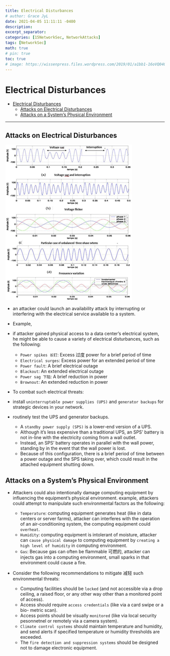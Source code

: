 ```yaml
---
title: Electrical Disturbances
# author: Grace JyL
date: 2021-04-05 11:11:11 -0400
description:
excerpt_separator:
categories: [15NetworkSec, NetworkAttacks]
tags: [NetworkSec]
math: true
# pin: true
toc: true
# image: https://wissenpress.files.wordpress.com/2019/01/a1bb1-16oVQ0409lk5n3C2ZPMg8Rg.png
---
```


# Electrical Disturbances

- [Electrical Disturbances](#electrical-disturbances)
  - [Attacks on Electrical Disturbances](#attacks-on-electrical-disturbances)
  - [Attacks on a System’s Physical Environment](#attacks-on-a-systems-physical-environment)


---

## Attacks on Electrical Disturbances

![alt text](images/me7xbjh380.png)

- an attacker could launch an availability attack by interrupting or interfering with the electrical service available to a system.

- Example,
- if attacker gained physical access to a data center’s electrical system, he might be able to cause a variety of electrical disturbances, such as the following:
  - `Power spikes 长钉`: Excess 过度 power for a brief period of time
  - `Electrical surges`: Excess power for an extended period of time
  - `Power fault`: A brief electrical outage
  - `Blackout`: An extended electrical outage
  - `Power sag 下陷`: A brief reduction in power
  - `Brownout`: An extended reduction in power

- To combat such electrical threats:

- install `uninterruptable power supplies (UPS)` and `generator backups` for strategic devices in your network.

- routinely test the UPS and generator backups.
  - A `standby power supply (SPS)` is a lower-end version of a UPS.
  - Although it’s less expensive than a traditional UPS, an SPS’ battery is not in-line with the electricity coming from a wall outlet.
  - Instead, an SPS’ battery operates in parallel with the wall power, standing by in the event that the wall power is lost.
  - Because of this configuration, there is a brief period of time between a power outage and the SPS taking over, which could result in the attached equipment shutting down.

## Attacks on a System’s Physical Environment

- Attackers could also intentionally damage computing equipment by influencing the equipment’s physical environment. example, attackers could attempt to manipulate such environmental factors as the following:
  - `Temperature`: computing equipment generates heat (like in data centers or server farms), attacker can interferes with the operation of an air-conditioning system, the computing equipment could `overheat`.
  - `Humidity`:  computing equipment is intolerant of moisture, attacker can `cause physical damage` to computing equipment by `creating a high level of humidity` in computing environment.
  - `Gas`: Because gas can often be flammable 可燃的, attacker can injects gas into a computing environment, small sparks in that environment could cause a fire.

- Consider the following recommendations to mitigate 减轻 such environmental threats:
  - Computing facilities should be `locked` (and not accessible via a drop ceiling, a raised floor, or any other way other than a monitored point of access).
  - Access should require `access credentials` (like via a card swipe or a bio- metric scan).
  - Access points should be visually `monitored` (like via local security pesonnetnel or remotely via a camera system).
  - `Climate control systems` should maintain temperature and humidity, and send alerts if specified temperature or humidity thresholds are exceeded.
  - The `fire detection and suppression systems` should be designed not to damage electronic equipment.
